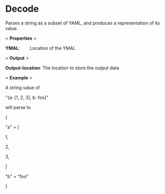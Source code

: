 # Decode

Parses a string as a subset of YAML, and produces a representation of its value.

&gt; **Properties**
&gt; 

**YMAL**:        Location of the YMAL

&gt; **Output**
&gt; 

**Output-location**: The location to store the output data

&gt; **Example**
&gt; 

A string value of

"{a: [1, 2, 3], b: foo}"

will parse to

{

"a" = [

1,

2,

3,

]

"b" = “foo”

}